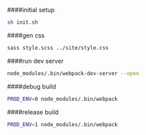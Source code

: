 ####initial setup
```bash
sh init.sh
```

####gen css
```bash
sass style.scss ../site/style.css
```

####run dev server
```bash
node_modules/.bin/webpack-dev-server --open
```

####debug build
```bash
PROD_ENV=0 node_modules/.bin/webpack
```

####release build
```bash
PROD_ENV=1 node_modules/.bin/webpack
```
